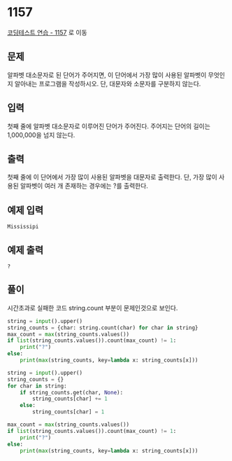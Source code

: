 # 1157

[코딩테스트 연습 - 1157][1] 로 이동

## 문제

알파벳 대소문자로 된 단어가 주어지면, 이 단어에서 가장 많이 사용된 알파벳이 무엇인지 알아내는 프로그램을 작성하시오. 단, 대문자와 소문자를 구분하지 않는다.

## 입력

첫째 줄에 알파벳 대소문자로 이루어진 단어가 주어진다. 주어지는 단어의 길이는 1,000,000을 넘지 않는다.

## 출력

첫째 줄에 이 단어에서 가장 많이 사용된 알파벳을 대문자로 출력한다. 단, 가장 많이 사용된 알파벳이 여러 개 존재하는 경우에는 ?를 출력한다.

## 예제 입력

```
Mississipi
```

## 예제 출력

```
?
```

## 풀이

시간초과로 실패한 코드
string.count 부분이 문제인것으로 보인다.

```python
string = input().upper()
string_counts = {char: string.count(char) for char in string}
max_count = max(string_counts.values())
if list(string_counts.values()).count(max_count) != 1:
    print("?")
else:
    print(max(string_counts, key=lambda x: string_counts[x]))

```

```python
string = input().upper()
string_counts = {}
for char in string:
    if string_counts.get(char, None):
        string_counts[char] += 1
    else:
        string_counts[char] = 1

max_count = max(string_counts.values())
if list(string_counts.values()).count(max_count) != 1:
    print("?")
else:
    print(max(string_counts, key=lambda x: string_counts[x]))

```

[1]: https://www.acmicpc.net/problem/1157
